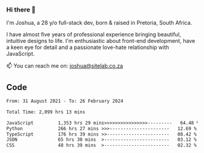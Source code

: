 ### Hi there 👋

I'm Joshua, a 28 y/o full-stack dev, born & raised in Pretoria, South Africa. 

I have almost five years of professional experience bringing beautiful, intuitive designs to life. I'm enthusiastic about front-end development, have a keen eye for detail and a passionate love-hate relationship with JavaScript.

📫 You can reach me on: joshua@sitelab.co.za

## **Code**

<!--START_SECTION:waka-->

```txt
From: 31 August 2021 - To: 26 February 2024

Total Time: 2,099 hrs 13 mins

JavaScript         1,353 hrs 29 mins>>>>>>>>>>>>>>>>---------   64.48 %
Python             266 hrs 27 mins >>>----------------------   12.69 %
TypeScript         176 hrs 39 mins >>-----------------------   08.42 %
JSON               65 hrs 30 mins  >------------------------   03.12 %
CSS                48 hrs 39 mins  >------------------------   02.32 %
```

<!--END_SECTION:waka-->
